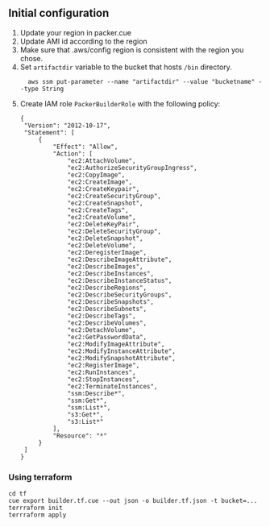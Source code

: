 ## Initial configuration

1. Update your region in packer.cue
2. Update AMI id according to the region
3. Make sure that .aws/config region is consistent with the region you chose.
4. Set `artifactdir` variable to the bucket that hosts `/bin` directory.
   ```
     aws ssm put-parameter --name "artifactdir" --value "bucketname" --type String
   ```
5. Create IAM role `PackerBuilderRole`  with the following policy:
   ```
   {
    "Version": "2012-10-17",
    "Statement": [
        {
            "Effect": "Allow",
            "Action": [
                "ec2:AttachVolume",
                "ec2:AuthorizeSecurityGroupIngress",
                "ec2:CopyImage",
                "ec2:CreateImage",
                "ec2:CreateKeypair",
                "ec2:CreateSecurityGroup",
                "ec2:CreateSnapshot",
                "ec2:CreateTags",
                "ec2:CreateVolume",
                "ec2:DeleteKeyPair",
                "ec2:DeleteSecurityGroup",
                "ec2:DeleteSnapshot",
                "ec2:DeleteVolume",
                "ec2:DeregisterImage",
                "ec2:DescribeImageAttribute",
                "ec2:DescribeImages",
                "ec2:DescribeInstances",
                "ec2:DescribeInstanceStatus",
                "ec2:DescribeRegions",
                "ec2:DescribeSecurityGroups",
                "ec2:DescribeSnapshots",
                "ec2:DescribeSubnets",
                "ec2:DescribeTags",
                "ec2:DescribeVolumes",
                "ec2:DetachVolume",
                "ec2:GetPasswordData",
                "ec2:ModifyImageAttribute",
                "ec2:ModifyInstanceAttribute",
                "ec2:ModifySnapshotAttribute",
                "ec2:RegisterImage",
                "ec2:RunInstances",
                "ec2:StopInstances",
                "ec2:TerminateInstances",
                "ssm:Describe*",
                "ssm:Get*",
                "ssm:List*",
                "s3:Get*",
                "s3:List*"
            ],
            "Resource": "*"
        }
    ]
   }
   ```

### Using terraform

```
cd tf
cue export builder.tf.cue --out json -o builder.tf.json -t bucket=...
terrraform init
terrraform apply
```
